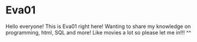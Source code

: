# Eva01
Hello everyone! This is Eva01 right here!
Wanting to share my knowledge on programming, html, SQL and more!
Like movies a lot so please let me in!!! ^^
